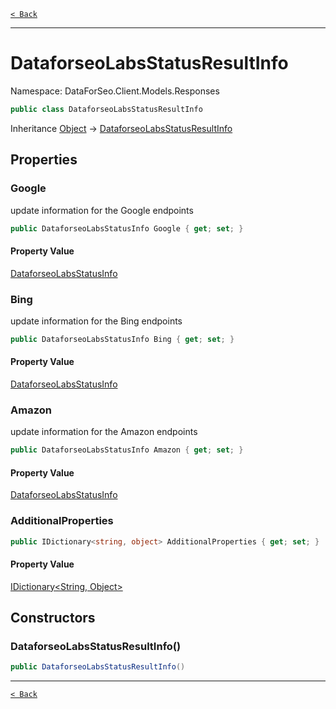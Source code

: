 [`< Back`](./)

---

# DataforseoLabsStatusResultInfo

Namespace: DataForSeo.Client.Models.Responses

```csharp
public class DataforseoLabsStatusResultInfo
```

Inheritance [Object](https://docs.microsoft.com/en-us/dotnet/api/system.object) → [DataforseoLabsStatusResultInfo](./dataforseo.client.models.responses.dataforseolabsstatusresultinfo)

## Properties

### **Google**

update information for the Google endpoints

```csharp
public DataforseoLabsStatusInfo Google { get; set; }
```

#### Property Value

[DataforseoLabsStatusInfo](./dataforseo.client.models.dataforseolabsstatusinfo)<br>

### **Bing**

update information for the Bing endpoints

```csharp
public DataforseoLabsStatusInfo Bing { get; set; }
```

#### Property Value

[DataforseoLabsStatusInfo](./dataforseo.client.models.dataforseolabsstatusinfo)<br>

### **Amazon**

update information for the Amazon endpoints

```csharp
public DataforseoLabsStatusInfo Amazon { get; set; }
```

#### Property Value

[DataforseoLabsStatusInfo](./dataforseo.client.models.dataforseolabsstatusinfo)<br>

### **AdditionalProperties**

```csharp
public IDictionary<string, object> AdditionalProperties { get; set; }
```

#### Property Value

[IDictionary&lt;String, Object&gt;](https://docs.microsoft.com/en-us/dotnet/api/system.collections.generic.idictionary-2)<br>

## Constructors

### **DataforseoLabsStatusResultInfo()**

```csharp
public DataforseoLabsStatusResultInfo()
```

---

[`< Back`](./)
